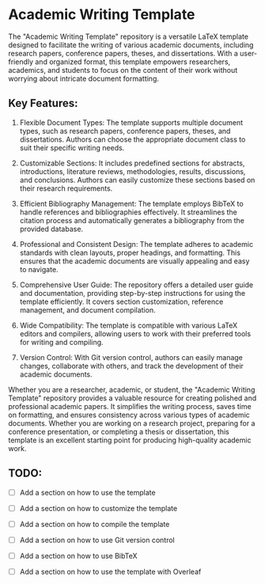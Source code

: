 # Academic Writing Template

The "Academic Writing Template" repository is a versatile LaTeX template designed to facilitate the writing of various academic documents, including research papers, conference papers, theses, and dissertations. With a user-friendly and organized format, this template empowers researchers, academics, and students to focus on the content of their work without worrying about intricate document formatting.

## Key Features:

1. Flexible Document Types: The template supports multiple document types, such as research papers, conference papers, theses, and dissertations. Authors can choose the appropriate document class to suit their specific writing needs.

2. Customizable Sections: It includes predefined sections for abstracts, introductions, literature reviews, methodologies, results, discussions, and conclusions. Authors can easily customize these sections based on their research requirements.

3. Efficient Bibliography Management: The template employs BibTeX to handle references and bibliographies effectively. It streamlines the citation process and automatically generates a bibliography from the provided database.

4. Professional and Consistent Design: The template adheres to academic standards with clean layouts, proper headings, and formatting. This ensures that the academic documents are visually appealing and easy to navigate.

5. Comprehensive User Guide: The repository offers a detailed user guide and documentation, providing step-by-step instructions for using the template efficiently. It covers section customization, reference management, and document compilation.

6. Wide Compatibility: The template is compatible with various LaTeX editors and compilers, allowing users to work with their preferred tools for writing and compiling.

7. Version Control: With Git version control, authors can easily manage changes, collaborate with others, and track the development of their academic documents.

Whether you are a researcher, academic, or student, the "Academic Writing Template" repository provides a valuable resource for creating polished and professional academic papers. It simplifies the writing process, saves time on formatting, and ensures consistency across various types of academic documents. Whether you are working on a research project, preparing for a conference presentation, or completing a thesis or dissertation, this template is an excellent starting point for producing high-quality academic work.


## TODO:

- [ ] Add a section on how to use the template
- [ ] Add a section on how to customize the template
- [ ] Add a section on how to compile the template
- [ ] Add a section on how to use Git version control
- [ ] Add a section on how to use BibTeX
- [ ] Add a section on how to use the template with Overleaf

